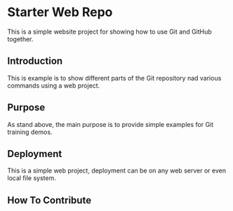 # Starter Web Repo

This is a simple website project for showing how to use Git and GitHub together.

## Introduction

This is example is to show different parts of the Git repository nad various commands using a web project.

## Purpose

As stand above, the main purpose is to provide simple examples for Git training demos.

## Deployment

This is a simple web project, deployment can be on any web server or even local file system.

## How To Contribute